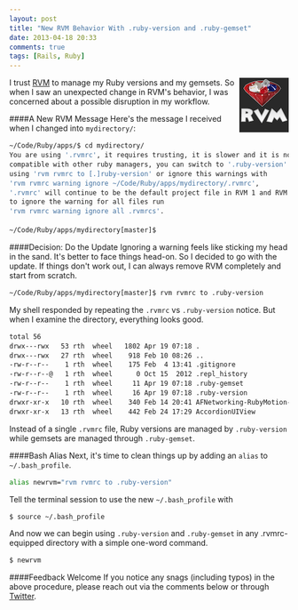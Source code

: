 ```yaml
---
layout: post
title: "New RVM Behavior With .ruby-version and .ruby-gemset"
date: 2013-04-18 20:33
comments: true
tags: [Rails, Ruby]
---
```

<a href="/blog/2013/04/18/new-rvm-behavior-ruby-version-ruby-gemset/"><img src="/images/rvm.png" height="98" width="89" align="right" alt="RVM .ruby-version .ruby-gemset" title="RVM .ruby-version .ruby-gemset"></a>
I trust [RVM](http://rvm.io) to manage my Ruby versions and my gemsets. So when I saw an unexpected change in RVM's behavior, I was concerned about a possible disruption in my workflow. 

<!--more-->

####A New RVM Message
Here's the message I received when I changed into `mydirectory/`: 

```bash
~/Code/Ruby/apps/$ cd mydirectory/
You are using '.rvmrc', it requires trusting, it is slower and it is not
compatible with other ruby managers, you can switch to '.ruby-version'
using 'rvm rvmrc to [.]ruby-version' or ignore this warnings with 
'rvm rvmrc warning ignore ~/Code/Ruby/apps/mydirectory/.rvmrc', 
'.rvmrc' will continue to be the default project file in RVM 1 and RVM 2,
to ignore the warning for all files run 
'rvm rvmrc warning ignore all .rvmrcs'.

~/Code/Ruby/apps/mydirectory[master]$
```

####Decision: Do the Update
Ignoring a warning feels like sticking my head in the sand. It's better to face things head-on. So I decided to go with the update. If things don't work out, I can always remove RVM completely and start from scratch.

```bash
~/Code/Ruby/apps/mydirectory[master]$ rvm rvmrc to .ruby-version

```
My shell responded by repeating the `.rvmrc` vs `.ruby-version` notice. But when I examine the directory, everything looks good.
```bash
total 56
drwx---rwx   53 rth  wheel   1802 Apr 19 07:18 .
drwx---rwx   27 rth  wheel    918 Feb 10 08:26 ..
-rw-r--r--    1 rth  wheel    175 Feb  4 13:41 .gitignore
-rw-r--r--@   1 rth  wheel      0 Oct 15  2012 .repl_history
-rw-r--r--    1 rth  wheel     11 Apr 19 07:18 .ruby-gemset
-rw-r--r--    1 rth  wheel     16 Apr 19 07:18 .ruby-version
drwxr-xr-x   10 rth  wheel    340 Feb 14 20:41 AFNetworking-RubyMotion-Example
drwxr-xr-x   13 rth  wheel    442 Feb 24 17:29 AccordionUIView
```

Instead of a single `.rvmrc` file, Ruby versions are managed by
`.ruby-version` while gemsets are managed through `.ruby-gemset`.

####Bash Alias
Next, it's time to clean things up by adding an `alias` to
`~/.bash_profile`.
```bash
alias newrvm="rvm rvmrc to .ruby-version"
```

Tell the terminal session to use the new `~/.bash_profile` with
```bash
$ source ~/.bash_profile
```

And now we can begin using `.ruby-version` and `.ruby-gemset` in any .rvmrc-equipped directory with a simple one-word command.
```bash
$ newrvm
```

####Feedback Welcome
If you notice any snags (including typos) in the above procedure, please reach out via the comments below or through [Twitter](http://twitter.com/rayhightower).



